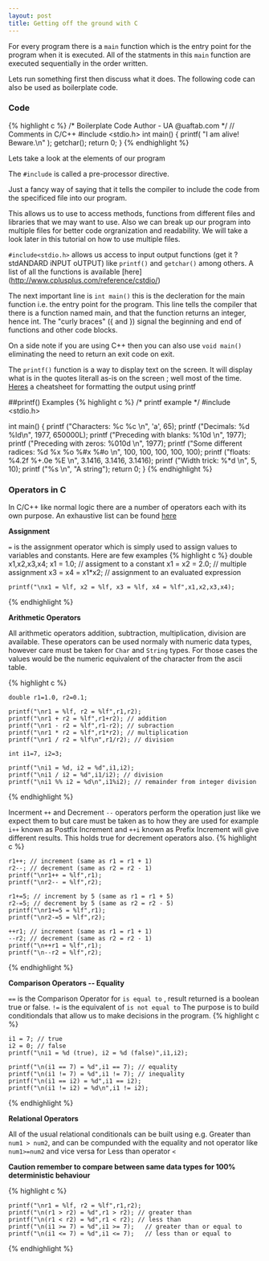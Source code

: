 ```yaml
---
layout: post
title: Getting off the ground with C
---
```


For every program there is a `main` function which is the entry point for the program when it is executed. All of the statments in this `main` function are executed sequentially in the order written.

Lets run something first then discuss what it does. The following code can also be used as boilerplate code. 

### Code
{% highlight c %}
/* 
   Boilerplate Code
   Author - UA @uaftab.com
*/
// Comments in C/C++
#include <stdio.h>
int main()
{
    printf( "I am alive!  Beware.\n" );
    getchar();
    return 0;
}
{% endhighlight %}

Lets take a look at the elements of our program

The `#include` is called a pre-processor directive. 

Just a fancy way of saying that it tells the compiler to include the code from the specificed file into our program. 

This allows us to use to access methods, functions from different files and libraries that we may want to use. Also we can break up our program into multiple files for better code orgranization and readability. We will take a look later in this tutorial on how to use multiple files. 

`#include<stdio.h>` allows us access to input output functions (get it ? stdANDARD iNPUT oUTPUT) like `printf()` and `getchar()` among others. A list of all the functions is available [here] (http://www.cplusplus.com/reference/cstdio/) 

The next important line is `int main()` this is the decleration for the main function i.e. the entry point for the program. This line tells the compiler that there is a function named main, and that the function returns an integer, hence int. The "curly braces" ({ and }) signal the beginning and end of functions and other code blocks. 

On a side note if you are using C++ then you can also use `void main()` eliminating the need to return an exit code on exit. 

The `printf()` function is a way to display text on the screen. It will display what is in the quotes literall as-is on the screen ; well most of the time. [Heres](http://www.cplusplus.com/reference/cstdio/printf/) a cheatsheet for formatting the output using printf


##printf() Examples
{% highlight c %}
/* printf example */
#include <stdio.h>

int main()
{
   printf ("Characters: %c %c \n", 'a', 65);
   printf ("Decimals: %d %ld\n", 1977, 650000L);
   printf ("Preceding with blanks: %10d \n", 1977);
   printf ("Preceding with zeros: %010d \n", 1977);
   printf ("Some different radices: %d %x %o %#x %#o \n", 100, 100, 100, 100, 100);
   printf ("floats: %4.2f %+.0e %E \n", 3.1416, 3.1416, 3.1416);
   printf ("Width trick: %*d \n", 5, 10);
   printf ("%s \n", "A string");
   return 0;
}
{% endhighlight %}

### Operators in C

In C/C++ like normal logic there are a number of operators each with its own purpose. An exhaustive list can be found [here](http://en.wikipedia.org/wiki/Operators_in_C_and_C%2B%2B)

**Assignment**

`=` is the assignment operator which is simply used to assign values to variables and constants. Here are few examples
{% highlight c %}
   double x1,x2,x3,x4;
	x1 = 1.0; // assigment to a constant
	x1 = x2 = 2.0; // multiple assignment
	x3 = x4 = x1*x2; // assignment to an evaluated expression
	
	printf("\nx1 = %lf, x2 = %lf, x3 = %lf, x4 = %lf",x1,x2,x3,x4);
{% endhighlight %}

**Arithmetic Operators**

All arithmetic operators addition, subtraction, multiplication, division are available. These operators can be used normaly with numeric data types, however care must be taken for `Char` and `String` types. For those cases the values would be the numeric equivalent of the character from the ascii table. 

{% highlight c %}
	
	double r1=1.0, r2=0.1;

	printf("\nr1 = %lf, r2 = %lf",r1,r2);
	printf("\nr1 + r2 = %lf",r1+r2); // addition
	printf("\nr1 - r2 = %lf",r1-r2); // subraction
	printf("\nr1 * r2 = %lf",r1*r2); // multiplication
	printf("\nr1 / r2 = %lf\n",r1/r2); // division

	int i1=7, i2=3;

	printf("\ni1 = %d, i2 = %d",i1,i2);
	printf("\ni1 / i2 = %d",i1/i2); // division
	printf("\ni1 %% i2 = %d\n",i1%i2); // remainder from integer division
{% endhighlight %}


Incerment `++` and Decrement `--` operators perform the operation just like we expect them to but care must be taken as to how they are used for example `i++` known as Postfix Increment and `++i` known as Prefix Increment will give different results. This holds true for decrement operators also. 
{% highlight c %}
	
	r1++; // increment (same as r1 = r1 + 1)
	r2--; // decrement (same as r2 = r2 - 1)
	printf("\nr1++ = %lf",r1);
	printf("\nr2-- = %lf",r2);
	
	r1+=5; // increment by 5 (same as r1 = r1 + 5)
	r2-=5; // decrement by 5 (same as r2 = r2 - 5)
	printf("\nr1+=5 = %lf",r1);
	printf("\nr2-=5 = %lf",r2);
	
	++r1; // increment (same as r1 = r1 + 1)
	--r2; // decrement (same as r2 = r2 - 1)
	printf("\n++r1 = %lf",r1);
	printf("\n--r2 = %lf",r2);
{% endhighlight %}

**Comparison Operators -- Equality**

`==` is the Comparison Operator for `is equal to` , result returned is a boolean true or false. `!=` is the equivalent of `is not equal to`
The purpose is to build conditiondals that allow us to make decisions in the program. 
{% highlight c %}

	i1 = 7; // true
	i2 = 0; // false
	printf("\ni1 = %d (true), i2 = %d (false)",i1,i2);

	printf("\n(i1 == 7) = %d",i1 == 7); // equality
	printf("\n(i1 != 7) = %d",i1 != 7); // inequality
	printf("\n(i1 == i2) = %d",i1 == i2);
	printf("\n(i1 != i2) = %d\n",i1 != i2);
{% endhighlight %}


**Relational Operators**

All of the usual relational conditionals can be built using e.g. Greater than `num1 > num2`, and can be compunded with the equality and not operator like `num1>=num2` and vice versa for Less than operator `<`

**Caution remember to compare between same data types for 100% deterministic behaviour**

{% highlight c %}
	
	printf("\nr1 = %lf, r2 = %lf",r1,r2);
	printf("\n(r1 > r2) = %d",r1 > r2); // greater than
	printf("\n(r1 < r2) = %d",r1 < r2); // less than
	printf("\n(i1 >= 7) = %d",i1 >= 7);   // greater than or equal to
	printf("\n(i1 <= 7) = %d",i1 <= 7);   // less than or equal to
{% endhighlight %}




